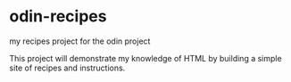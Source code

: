 # odin-recipes
my recipes project for the odin project

This project will demonstrate my knowledge of HTML by building a simple site of recipes and instructions.
